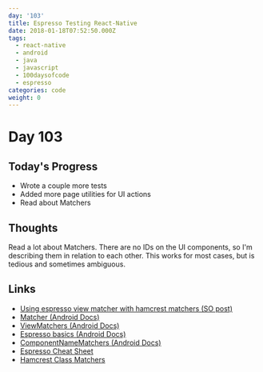 ```yaml
---
day: '103'
title: Espresso Testing React-Native
date: 2018-01-18T07:52:50.000Z
tags:
  - react-native
  - android
  - java
  - javascript
  - 100daysofcode
  - espresso
categories: code
weight: 0
---
```

# Day 103

## Today's Progress

* Wrote a couple more tests
* Added more page utilities for UI actions
* Read about Matchers

<!--more-->

## Thoughts

Read a lot about Matchers. There are no IDs on the UI components, so I'm describing them in relation to each other. This works for most cases, but is tedious and sometimes ambiguous.

## Links

* [Using espresso view matcher with hamcrest matchers (SO post)](https://stackoverflow.com/questions/35298998/using-espresso-view-matcher-with-hamcrest-matchers)
* [Matcher (Android Docs)](https://developer.android.com/reference/java/util/regex/Matcher.html)
* [ViewMatchers (Android Docs)](https://developer.android.com/reference/android/support/test/espresso/matcher/ViewMatchers.html)
* [Espresso basics (Android Docs)](https://developer.android.com/training/testing/espresso/basics.html)
* [ComponentNameMatchers (Android Docs)](https://developer.android.com/reference/android/support/test/espresso/intent/matcher/ComponentNameMatchers.html)
* [Espresso Cheat Sheet](https://google.github.io/android-testing-support-library/downloads/espresso-cheat-sheet-2.1.0.pdf)
* [Hamcrest Class Matchers](http://hamcrest.org/JavaHamcrest/javadoc/1.3/org/hamcrest/Matchers.html)
